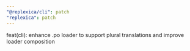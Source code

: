 ```yaml
---
"@replexica/cli": patch
"replexica": patch
---
```


feat(cli): enhance .po loader to support plural translations and improve loader composition
